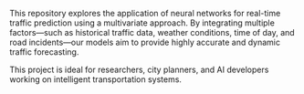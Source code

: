 This repository explores the application of neural networks for real-time traffic prediction using a multivariate approach. 
By integrating multiple factors—such as historical traffic data, weather conditions, time of day, and road incidents—our 
models aim to provide highly accurate and dynamic traffic forecasting.

This project is ideal for researchers, city planners, and AI developers working on intelligent transportation systems.
